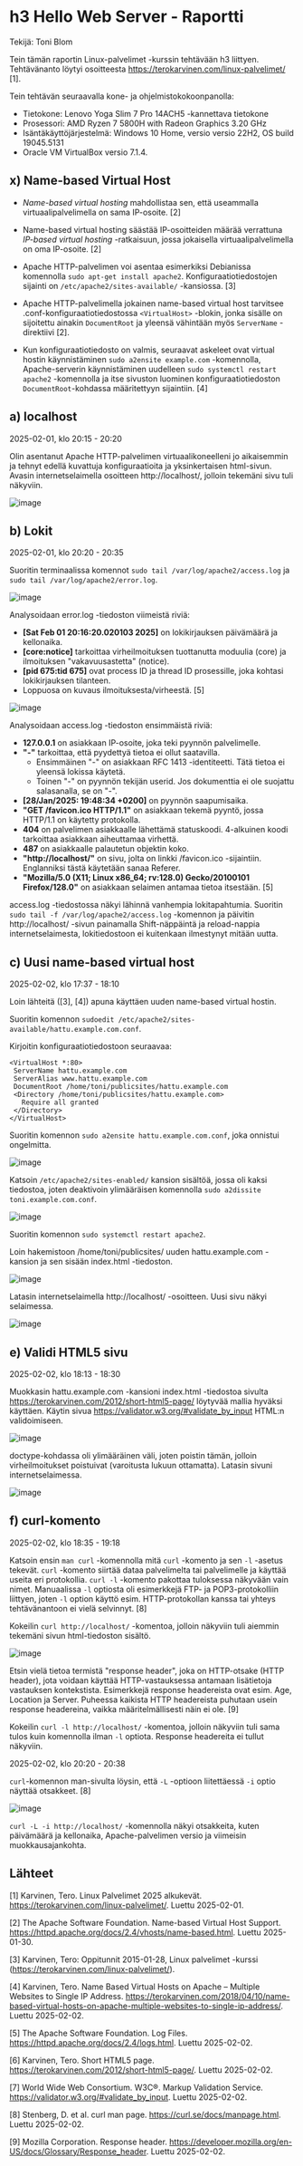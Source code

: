 # h3 Hello Web Server - Raportti
Tekijä: Toni Blom

Tein tämän raportin Linux-palvelimet -kurssin tehtävään h3 liittyen. Tehtävänanto löytyi osoitteesta https://terokarvinen.com/linux-palvelimet/ [1].

Tein tehtävän seuraavalla kone- ja ohjelmistokokoonpanolla:
* Tietokone: Lenovo Yoga Slim 7 Pro 14ACH5 -kannettava tietokone
* Prosessori: AMD Ryzen 7 5800H with Radeon Graphics 3.20 GHz
* Isäntäkäyttöjärjestelmä: Windows 10 Home, versio versio 22H2, OS build 19045.5131
* Oracle VM VirtualBox versio 7.1.4.

## x) Name-based Virtual Host

* *Name-based virtual hosting* mahdollistaa sen, että useammalla virtuaalipalvelimella on sama IP-osoite. [2]

* Name-based virtual hosting säästää IP-osoitteiden määrää verrattuna *IP-based virtual hosting* -ratkaisuun, jossa jokaisella virtuaalipalvelimella on oma IP-osoite. [2]

* Apache HTTP-palvelimen voi asentaa esimerkiksi Debianissa komennolla `sudo apt-get install apache2`. Konfiguraatiotiedostojen sijainti on `/etc/apache2/sites-available/` -kansiossa. [3]

* Apache HTTP-palvelimella jokainen name-based virtual host tarvitsee .conf-konfiguraatiotiedostossa `<VirtualHost>` -blokin, jonka sisälle on sijoitettu ainakin `DocumentRoot` ja yleensä vähintään myös `ServerName` -direktiivi [2].

* Kun konfiguraatiotiedosto on valmis, seuraavat askeleet ovat virtual hostin käynnistäminen `sudo a2ensite example.com` -komennolla, Apache-serverin käynnistäminen uudelleen `sudo systemctl restart apache2` -komennolla ja itse sivuston luominen konfiguraatiotiedoston `DocumentRoot`-kohdassa määritettyyn sijaintiin. [4]

## a) localhost

2025-02-01, klo 20:15 - 20:20

Olin asentanut Apache HTTP-palvelimen virtuaalikoneelleni jo aikaisemmin ja tehnyt edellä kuvattuja konfiguraatioita ja yksinkertaisen html-sivun. Avasin internetselaimella osoitteen http://localhost/, jolloin tekemäni sivu tuli näkyviin.

![image](https://github.com/user-attachments/assets/f41bb18b-e0a8-4cc0-804e-1d47222d1da4)

## b) Lokit

2025-02-01, klo 20:20 - 20:35

Suoritin terminaalissa komennot `sudo tail /var/log/apache2/access.log` ja `sudo tail /var/log/apache2/error.log`.

![image](https://github.com/user-attachments/assets/cb6ccd68-9545-4cc7-aaee-af5014bfbf04)

Analysoidaan error.log -tiedoston viimeistä riviä:
* **[Sat Feb 01 20:16:20.020103 2025]** on lokikirjauksen päivämäärä ja kellonaika.
* **[core:notice]** tarkoittaa virheilmoituksen tuottanutta moduulia (core) ja ilmoituksen "vakavuusastetta" (notice).
* **[pid 675:tid 675]** ovat process ID ja thread ID prosessille, joka kohtasi lokikirjauksen tilanteen.
* Loppuosa on kuvaus ilmoituksesta/virheestä. [5]

![image](https://github.com/user-attachments/assets/257ab9e2-eeb1-453a-8604-352708489dc2)

Analysoidaan access.log -tiedoston ensimmäistä riviä:
* **127.0.0.1** on asiakkaan IP-osoite, joka teki pyynnön palvelimelle.
* **"-"** tarkoittaa, että pyydettyä tietoa ei ollut saatavilla.
  * Ensimmäinen "-" on asiakkaan RFC 1413 -identiteetti. Tätä tietoa ei yleensä lokissa käytetä.
  * Toinen "-" on pyynnön tekijän userid. Jos dokumenttia ei ole suojattu salasanalla, se on "-".
* **[28/Jan/2025: 19:48:34 +0200]** on pyynnön saapumisaika.
* **"GET /favicon.ico HTTP/1.1"** on asiakkaan tekemä pyyntö, jossa HTTP/1.1 on käytetty protokolla.
* **404** on palvelimen asiakkaalle lähettämä statuskoodi. 4-alkuinen koodi tarkoittaa asiakkaan aiheuttamaa virhettä.
* **487** on asiakkaalle palautetun objektin koko.
* **"http://localhost/"** on sivu, jolta on linkki /favicon.ico -sijaintiin. Englanniksi tästä käytetään sanaa Referer.
* **"Mozilla/5.0 (X11; Linux x86_64; rv:128.0) Gecko/20100101 Firefox/128.0"** on asiakkaan selaimen antamaa tietoa itsestään. [5]

access.log -tiedostossa näkyi lähinnä vanhempia lokitapahtumia. Suoritin `sudo tail -f /var/log/apache2/access.log` -komennon ja päivitin http://localhost/ -sivun painamalla Shift-näppäintä ja reload-nappia internetselaimesta, lokitiedostoon ei kuitenkaan ilmestynyt mitään uutta.

## c) Uusi name-based virtual host

2025-02-02, klo 17:37 - 18:10

Loin lähteitä ([3], [4]) apuna käyttäen uuden name-based virtual hostin.

Suoritin komennon `sudoedit /etc/apache2/sites-available/hattu.example.com.conf`.

Kirjoitin konfiguraatiotiedostoon seuraavaa:
```
<VirtualHost *:80>
 ServerName hattu.example.com
 ServerAlias www.hattu.example.com
 DocumentRoot /home/toni/publicsites/hattu.example.com
 <Directory /home/toni/publicsites/hattu.example.com>
   Require all granted
 </Directory>
</VirtualHost>
```
Suoritin komennon `sudo a2ensite hattu.example.com.conf`, joka onnistui ongelmitta.

![image](https://github.com/user-attachments/assets/da0c8a4e-72d4-43c0-b4c8-997f890d45b0)

Katsoin `/etc/apache2/sites-enabled/` kansion sisältöä, jossa oli kaksi tiedostoa, joten deaktivoin ylimääräisen komennolla `sudo a2dissite toni.example.com.conf`.

![image](https://github.com/user-attachments/assets/2067257b-9b9e-4a58-9662-4ba442e5d30f)

Suoritin komennon `sudo systemctl restart apache2`.

Loin hakemistoon /home/toni/publicsites/ uuden hattu.example.com -kansion ja sen sisään index.html -tiedoston.

![image](https://github.com/user-attachments/assets/e079cb76-1ce0-4ef1-8094-b959d528eb4f)

Latasin internetselaimella http://localhost/ -osoitteen. Uusi sivu näkyi selaimessa.

![image](https://github.com/user-attachments/assets/145584b9-ae7f-42e7-b0ec-504e4019d201)

## e) Validi HTML5 sivu

2025-02-02, klo 18:13 - 18:30

Muokkasin hattu.example.com -kansioni index.html -tiedostoa sivulta https://terokarvinen.com/2012/short-html5-page/ löytyvää mallia hyväksi käyttäen. Käytin sivua https://validator.w3.org/#validate_by_input HTML:n validoimiseen.

![image](https://github.com/user-attachments/assets/b0ed58a9-e4d7-4e80-870a-84fc65869a20)

doctype-kohdassa oli ylimääräinen väli, joten poistin tämän, jolloin virheilmoitukset poistuivat (varoitusta lukuun ottamatta). Latasin sivuni internetselaimessa.

![image](https://github.com/user-attachments/assets/d16d4804-dd13-4586-ba37-2e46b6c780e4)

## f) curl-komento

2025-02-02, klo 18:35 - 19:18

Katsoin ensin `man curl` -komennolla mitä `curl` -komento ja sen `-l` -asetus tekevät. `curl` -komento siirtää dataa palvelimelta tai palvelimelle ja käyttää useita eri protokollia. `curl -l` -komento pakottaa tuloksessa näkyvään vain nimet. Manuaalissa `-l` optiosta oli esimerkkejä FTP- ja POP3-protokolliin liittyen, joten `-l` option käyttö esim. HTTP-protokollan kanssa tai yhteys tehtävänantoon ei vielä selvinnyt. [8]

Kokeilin `curl http://localhost/` -komentoa, jolloin näkyviin tuli aiemmin tekemäni sivun html-tiedoston sisältö.

![image](https://github.com/user-attachments/assets/8612c2fe-5375-4bd1-937f-42d5e3ed42ff)

Etsin vielä tietoa termistä "response header", joka on HTTP-otsake (HTTP header), jota voidaan käyttää HTTP-vastauksessa antamaan lisätietoja vastauksen kontekstista. Esimerkkejä response headereista ovat esim. Age, Location ja Server. Puheessa kaikista HTTP headereista puhutaan usein response headereina, vaikka määritelmällisesti näin ei ole. [9]

Kokeilin `curl -l http://localhost/` -komentoa, jolloin näkyviin tuli sama tulos kuin komennolla ilman `-l` optiota. Response headereita ei tullut näkyviin.

2025-02-02, klo 20:20 - 20:38

`curl`-komennon man-sivulta löysin, että `-L` -optioon liitettäessä `-i` optio näyttää otsakkeet. [8]

![image](https://github.com/user-attachments/assets/4c7be9ea-a17d-44ec-b754-9287c2a26b90)

`curl -L -i http://localhost/` -komennolla näkyi otsakkeita, kuten päivämäärä ja kellonaika, Apache-palvelimen versio ja viimeisin muokkausajankohta.

## Lähteet

[1] Karvinen, Tero. Linux Palvelimet 2025 alkukevät. https://terokarvinen.com/linux-palvelimet/. Luettu 2025-02-01.

[2] The Apache Software Foundation. Name-based Virtual Host Support. https://httpd.apache.org/docs/2.4/vhosts/name-based.html. Luettu 2025-01-30.

[3] Karvinen, Tero: Oppitunnit 2015-01-28, Linux palvelimet -kurssi (https://terokarvinen.com/linux-palvelimet/). 

[4] Karvinen, Tero. Name Based Virtual Hosts on Apache – Multiple Websites to Single IP Address. https://terokarvinen.com/2018/04/10/name-based-virtual-hosts-on-apache-multiple-websites-to-single-ip-address/. Luettu 2025-02-02.

[5] The Apache Software Foundation. Log Files. https://httpd.apache.org/docs/2.4/logs.html. Luettu 2025-02-02.

[6] Karvinen, Tero. Short HTML5 page. https://terokarvinen.com/2012/short-html5-page/. Luettu 2025-02-02.

[7] World Wide Web Consortium. W3C®. Markup Validation Service. https://validator.w3.org/#validate_by_input. Luettu 2025-02-02.

[8] Stenberg, D. et al. curl man page. https://curl.se/docs/manpage.html. Luettu 2025-02-02.

[9] Mozilla Corporation. Response header. https://developer.mozilla.org/en-US/docs/Glossary/Response_header. Luettu 2025-02-02.
